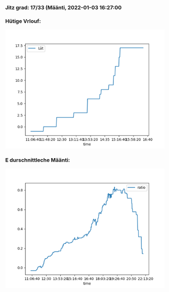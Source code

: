 ### Jitz grad: 17/33 (Määnti, 2022-01-03 16:27:00

### Hütige Vrlouf:
![Graph](Today.png)

### E durschnittleche Määnti:
![Graph](Määnti.png)